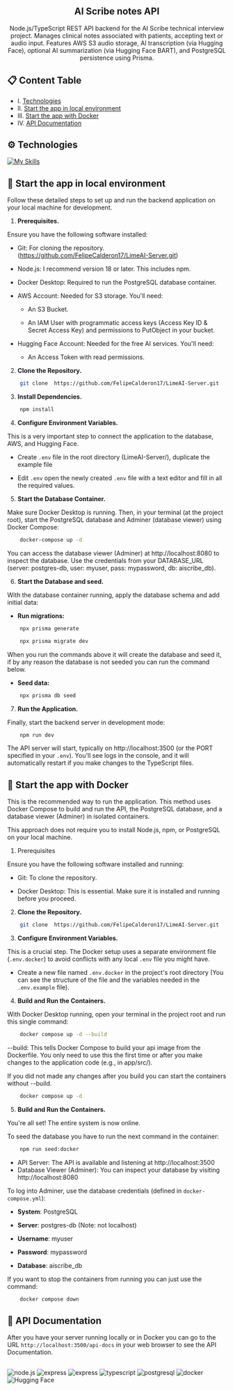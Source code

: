 <h2  align="center">AI Scribe notes API</h2>

<div  align="center">

Node.js/TypeScript REST API backend for the AI Scribe technical interview project. Manages clinical notes associated with patients, accepting text or audio input. Features AWS S3 audio storage, AI transcription (via Hugging Face), optional AI summarization (via Hugging Face BART), and PostgreSQL persistence using Prisma.

</div>

</div>

## 📋 <a  name="table">Content Table</a>

- l.⁠ ⁠[Technologies](#tech-stack)
- ll.⁠ ⁠[Start the app in local environment](#quick-start)
- lll. [Start the app with Docker](#font-extern)
- lV. [API Documentation](#api-documentation)

## <a  name="tech-stack">⚙ Technologies</a>

[![My Skills](https://skillicons.dev/icons?i=nodejs,typescript,express,postgres,prisma,docker,aws)](https://skillicons.dev)<br/>

## <a  name="quick-start">🤸 Start the app in local environment</a>

Follow these detailed steps to set up and run the backend application on your local machine for development.

1. **Prerequisites.**

Ensure you have the following software installed:

- Git: For cloning the repository. (https://github.com/FelipeCalderon17/LimeAI-Server.git)

- Node.js: I recommend version 18 or later. This includes npm.

- Docker Desktop: Required to run the PostgreSQL database container.

- AWS Account: Needed for S3 storage. You'll need:

  - An S3 Bucket.

  - An IAM User with programmatic access keys (Access Key ID & Secret Access Key) and permissions to PutObject in your bucket.

- Hugging Face Account: Needed for the free AI services. You'll need:

  - An Access Token with read permissions.

2. **Clone the Repository.**

```bash
	git clone  https://github.com/FelipeCalderon17/LimeAI-Server.git
```

3. **Install Dependencies.**

```bash
	npm install
```

4. **Configure Environment Variables.**

This is a very important step to connect the application to the database, AWS, and Hugging Face.

- Create `.env` file in the root directory (LimeAI-Server/), duplicate the example file

- Edit `.env` open the newly created `.env` file with a text editor and fill in all the required values.

5. **Start the Database Container.**

Make sure Docker Desktop is running. Then, in your terminal (at the project root), start the PostgreSQL database and Adminer (database viewer) using Docker Compose:

```bash
	docker-compose up -d
```

You can access the database viewer (Adminer) at http://localhost:8080 to inspect the database. Use the credentials from your DATABASE_URL (server: postgres-db, user: myuser, pass: mypassword, db: aiscribe_db).

6. **Start the Database and seed.**

With the database container running, apply the database schema and add initial data:

- **Run migrations:**

```bash
	npx prisma generate
```

```bash
	npx prisma migrate dev
```

When you run the commands above it will create the database and seed it, if by any reason the database is not seeded you can run the command below.

- **Seed data:**

```bash
	npx prisma db seed
```

7. **Run the Application.**

Finally, start the backend server in development mode:

```bash
	npm run dev
```

The API server will start, typically on http://localhost:3500 (or the PORT specified in your `.env`). You'll see logs in the console, and it will automatically restart if you make changes to the TypeScript files.

## <a  name="font-extern">🐳 Start the app with Docker</a>

This is the recommended way to run the application. This method uses Docker Compose to build and run the API, the PostgreSQL database, and a database viewer (Adminer) in isolated containers.

This approach does not require you to install Node.js, npm, or PostgreSQL on your local machine.

1. Prerequisites

Ensure you have the following software installed and running:

- Git: To clone the repository.

- Docker Desktop: This is essential. Make sure it is installed and running before you proceed.

2. **Clone the Repository.**

```bash
	git clone  https://github.com/FelipeCalderon17/LimeAI-Server.git
```

3. **Configure Environment Variables.**

This is a crucial step. The Docker setup uses a separate environment file (`.env.docker`) to avoid conflicts with any local `.env` file you might have.

- Create a new file named `.env.docker` in the project's root directory (You can see the structure of the file and the variables needed in the `.env.example` file).

4. **Build and Run the Containers.**

With Docker Desktop running, open your terminal in the project root and run this single command:

```bash
	docker compose up -d --build
```

--build: This tells Docker Compose to build your api image from the Dockerfile. You only need to use this the first time or after you make changes to the application code (e.g., in app/src/).

If you did not made any changes after you build you can start the containers without --build.

```bash
	docker compose up -d
```

5. **Build and Run the Containers.**

You're all set! The entire system is now online.

To seed the database you have to run the next command in the container:

```bash
	npm run seed:docker
```

- API Server: The API is available and listening at http://localhost:3500
- Database Viewer (Adminer): You can inspect your database by visiting http://localhost:8080

To log into Adminer, use the database credentials (defined in `docker-compose.yml`):

- **System**: PostgreSQL

- **Server**: postgres-db (Note: not localhost)

- **Username**: myuser

- **Password**: mypassword

- **Database**: aiscribe_db

If you want to stop the containers from running you can just use the command:

```bash
	docker compose down
```

## <a  name="api-documentation">📄 API Documentation</a>

After you have your server running locally or in Docker you can go to the URL `http://localhost:3500/api-docs` in your web browser to see the API Documentation.

##

<img  src="https://img.shields.io/badge/-Node.js-black?style=for-the-badge&logoColor=white&logo=node.js&color=339933"  alt="node.js"  />
<img  src="https://img.shields.io/badge/-Express-black?style=for-the-badge&logoColor=white&logo=express&color=000000"  alt="express"  />
<img  src="https://img.shields.io/badge/-Prisma-black?style=for-the-badge&logoColor=white&logo=prisma&color=2D3748"  alt="express"  />
<img src="https://img.shields.io/badge/-TypeScript-black?style=for-the-badge&logoColor=white&logo=typescript&color=3178C6" alt="typescript" />
<img src="https://img.shields.io/badge/-PostgreSQL-black?style=for-the-badge&logoColor=white&logo=postgresql&color=4169E1" alt="postgresql" />
<img src="https://img.shields.io/badge/-Docker-black?style=for-the-badge&logoColor=white&logo=docker&color=2496ED" alt="docker" />
<img src="https://img.shields.io/badge/-Hugging%20Face-black?style=for-the-badge&logoColor=white&logo=huggingface&color=FFD21E" alt="Hugging Face" />
